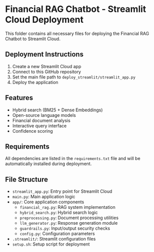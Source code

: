 # Financial RAG Chatbot - Streamlit Cloud Deployment

This folder contains all necessary files for deploying the Financial RAG Chatbot to Streamlit Cloud.

## Deployment Instructions

1. Create a new Streamlit Cloud app
2. Connect to this GitHub repository
3. Set the main file path to `deploy_streamlit/streamlit_app.py`
4. Deploy the application

## Features

- Hybrid search (BM25 + Dense Embeddings)
- Open-source language models
- Financial document analysis
- Interactive query interface
- Confidence scoring

## Requirements

All dependencies are listed in the `requirements.txt` file and will be automatically installed during deployment.

## File Structure

- `streamlit_app.py`: Entry point for Streamlit Cloud
- `main.py`: Main application logic
- `app/`: Core application components
  - `financial_rag.py`: RAG system implementation
  - `hybrid_search.py`: Hybrid search logic
  - `preprocessing.py`: Document processing utilities
  - `llm_generator.py`: Response generation module
  - `guardrails.py`: Input/output security checks
  - `config.py`: Configuration parameters
- `.streamlit/`: Streamlit configuration files
- `setup.sh`: Setup script for deployment